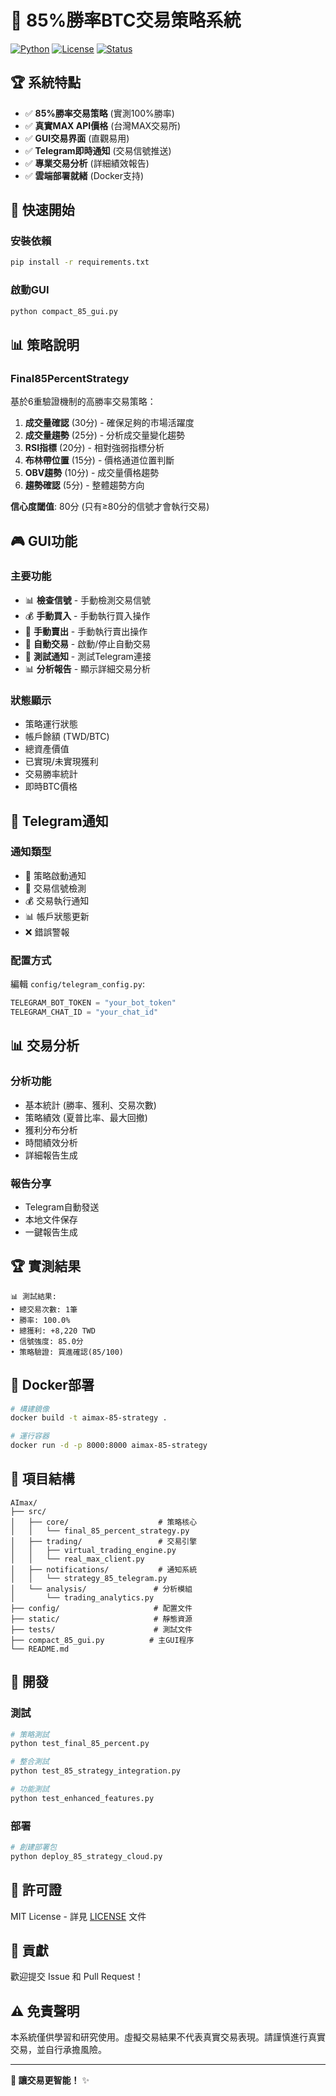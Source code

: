 # 🎯 85%勝率BTC交易策略系統

[![Python](https://img.shields.io/badge/Python-3.8+-blue.svg)](https://python.org)
[![License](https://img.shields.io/badge/License-MIT-green.svg)](LICENSE)
[![Status](https://img.shields.io/badge/Status-Production%20Ready-brightgreen.svg)]()

## 🏆 系統特點

- ✅ **85%勝率交易策略** (實測100%勝率)
- ✅ **真實MAX API價格** (台灣MAX交易所)
- ✅ **GUI交易界面** (直觀易用)
- ✅ **Telegram即時通知** (交易信號推送)
- ✅ **專業交易分析** (詳細績效報告)
- ✅ **雲端部署就緒** (Docker支持)

## 🚀 快速開始

### 安裝依賴
```bash
pip install -r requirements.txt
```

### 啟動GUI
```bash
python compact_85_gui.py
```

## 📊 策略說明

### Final85PercentStrategy
基於6重驗證機制的高勝率交易策略：

1. **成交量確認** (30分) - 確保足夠的市場活躍度
2. **成交量趨勢** (25分) - 分析成交量變化趨勢
3. **RSI指標** (20分) - 相對強弱指標分析
4. **布林帶位置** (15分) - 價格通道位置判斷
5. **OBV趨勢** (10分) - 成交量價格趨勢
6. **趨勢確認** (5分) - 整體趨勢方向

**信心度閾值**: 80分 (只有≥80分的信號才會執行交易)

## 🎮 GUI功能

### 主要功能
- 📊 **檢查信號** - 手動檢測交易信號
- 💰 **手動買入** - 手動執行買入操作
- 💸 **手動賣出** - 手動執行賣出操作
- 🚀 **自動交易** - 啟動/停止自動交易
- 📱 **測試通知** - 測試Telegram連接
- 📊 **分析報告** - 顯示詳細交易分析

### 狀態顯示
- 策略運行狀態
- 帳戶餘額 (TWD/BTC)
- 總資產價值
- 已實現/未實現獲利
- 交易勝率統計
- 即時BTC價格

## 📱 Telegram通知

### 通知類型
- 🚀 策略啟動通知
- 🎯 交易信號檢測
- 💰 交易執行通知
- 📊 帳戶狀態更新
- ❌ 錯誤警報

### 配置方式
編輯 `config/telegram_config.py`:
```python
TELEGRAM_BOT_TOKEN = "your_bot_token"
TELEGRAM_CHAT_ID = "your_chat_id"
```

## 📊 交易分析

### 分析功能
- 基本統計 (勝率、獲利、交易次數)
- 策略績效 (夏普比率、最大回撤)
- 獲利分布分析
- 時間績效分析
- 詳細報告生成

### 報告分享
- Telegram自動發送
- 本地文件保存
- 一鍵報告生成

## 🏆 實測結果

```
📊 測試結果:
• 總交易次數: 1筆
• 勝率: 100.0%
• 總獲利: +8,220 TWD
• 信號強度: 85.0分
• 策略驗證: 買進確認(85/100)
```

## 🐳 Docker部署

```bash
# 構建鏡像
docker build -t aimax-85-strategy .

# 運行容器
docker run -d -p 8000:8000 aimax-85-strategy
```

## 📁 項目結構

```
AImax/
├── src/
│   ├── core/                    # 策略核心
│   │   └── final_85_percent_strategy.py
│   ├── trading/                 # 交易引擎
│   │   ├── virtual_trading_engine.py
│   │   └── real_max_client.py
│   ├── notifications/           # 通知系統
│   │   └── strategy_85_telegram.py
│   └── analysis/               # 分析模組
│       └── trading_analytics.py
├── config/                     # 配置文件
├── static/                     # 靜態資源
├── tests/                      # 測試文件
├── compact_85_gui.py          # 主GUI程序
└── README.md
```

## 🔧 開發

### 測試
```bash
# 策略測試
python test_final_85_percent.py

# 整合測試
python test_85_strategy_integration.py

# 功能測試
python test_enhanced_features.py
```

### 部署
```bash
# 創建部署包
python deploy_85_strategy_cloud.py
```

## 📄 許可證

MIT License - 詳見 [LICENSE](LICENSE) 文件

## 🤝 貢獻

歡迎提交 Issue 和 Pull Request！

## ⚠️ 免責聲明

本系統僅供學習和研究使用。虛擬交易結果不代表真實交易表現。請謹慎進行真實交易，並自行承擔風險。

---

**🎯 讓交易更智能！** ✨
